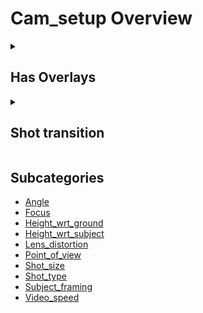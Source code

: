 # Cam_setup Overview

<details>
<summary><h2>Has Overlays</h2></summary>


<h3>🔵 Label Name:</h3>
<code>has_overlays</code>


<h3>📖 Definition:</h3>
Does the shot contain any on-screen overlays, such as watermarks, titles, subtitles, icons, heads-up displays (HUDs), or framing elements?

<details>
<summary><h4> Question (Definition)</h4></summary>

</details>

<details>
<summary><h4> Alternative Question</h4></summary>

- Does the video have any added text or graphics on the screen?

- Are there watermarks, titles, or subtitles visible in the shot?

- Does this shot contain icons, labels, or other graphical elements?

- Is there a heads-up display or interface overlay present?

- Are there any framing elements like borders or guide markers?

- Does the video include non-diegetic text or symbols on-screen?

- Are any subtitles or captions displayed in the scene?

- Does this shot contain on-screen information not naturally part of the scene?

</details>

<details>
<summary><h4> Prompt (Definition)</h4></summary>

- A shot containing on-screen overlays, such as watermarks, titles, subtitles, icons, heads-up displays (HUDs), or framing elements.

</details>

<details>
<summary><h4> Alternative Prompt</h4></summary>

- A scene containing on-screen overlays such as text, graphics, or icons.

- A shot with visible watermarks, titles, or subtitles.

- A video where a heads-up display or user interface is present.

- A frame that includes added graphical elements like icons or labels.

- A shot where on-screen elements are visible, such as subtitles or branding.

- A shot featuring non-diegetic overlays like game HUDs or captions.

- A video containing persistent watermarks or text elements.

- A scene with embedded UI components or informational graphics.

- A shot displaying subtitles or interactive elements.

</details>

<h4>🟢 Positive:</h4>
<code>self.cam_setup.has_overlays is True</code>

<h4>🔴 Negative:</h4>
<code>self.cam_setup.has_overlays is False</code>

</details>

<details>
<summary><h2>Shot transition</h2></summary>


<h3>🔵 Label Name:</h3>
<code>has_shot_transition_cam_setup</code>


<h3>📖 Definition:</h3>
Does the video include shot transitions?

<details>
<summary><h4> Question (Definition)</h4></summary>

- Does the video include one or more shot transitions?

- Does the video contain hard cuts or soft transitions, or a combination of both?

- Are there any shot transitions in the video?

- Does this footage feature one or more cuts or soft transitions?

</details>

<details>
<summary><h4> Alternative Question</h4></summary>

- Is there a transition between shots?

- Does the video include a shot transition?

- Does the video include a hard cut or a soft transition?

- Is there a shot transition?

- Is a cut or soft transition used in this footage?

- Does the video include any shot transitions?

- Does the video include a hard cut or a soft transition?

</details>

<details>
<summary><h4> Prompt (Definition)</h4></summary>

- A video that includes shot transitions.

- A video showing one or more shot transitions.

- The video features hard cuts, soft transitions, or a combination of both.

- The video contains one or more cuts or soft transitions between shots.

- A video that includes at least one shot transition.

- A video with at least one shot transition.

- A video featuring one or more shot transitions.

- A video with one or more shot transitions.

</details>

<details>
<summary><h4> Alternative Prompt</h4></summary>

- The video includes either a hard cut or a soft transition.

- The video shows a hard cut or a soft transition between shots.

- A video where there is a transition between shots.

- The video contains a cut or a soft transition between scenes.

- A video that includes shot transitions between scenes.

- A video with a hard cut or soft transition.

- A video that includes a shot transition.

- A video with a cut or soft transition.

- A video featuring shot transitions.

- A video with either a hard cut or soft transition.

- A video with at least one transition.

- A video with shot transitions.

- A video with cuts or soft transitions.

- A video with hard cuts, soft transitions, or both.

- A video where shots change with a transition.

</details>

<h4>🟢 Positive:</h4>
<code>self.cam_setup.shot_transition is True</code>

<h4>🔴 Negative:</h4>
<code>self.cam_setup.shot_transition is False</code>

</details>


## Subcategories

- [Angle](./angle/index.md)
- [Focus](./focus/index.md)
- [Height_wrt_ground](./height_wrt_ground/index.md)
- [Height_wrt_subject](./height_wrt_subject/index.md)
- [Lens_distortion](./lens_distortion/index.md)
- [Point_of_view](./point_of_view/index.md)
- [Shot_size](./shot_size/index.md)
- [Shot_type](./shot_type/index.md)
- [Subject_framing](./subject_framing/index.md)
- [Video_speed](./video_speed/index.md)